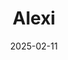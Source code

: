 ---  
layout: startup_page  
title: "Alexi"  
id: "alexi.com"  
permalink: "/alexialexi.com02112025/"  
website: "https://www.alexi.com/"  
funding_round: "Debt"  
funding_amount: "CAD$4.5M"  
investors: "TD Innovation Partners"  
about: "Alexi is an AI-powered litigation platform providing legal teams with high-quality research memos, pinpointing crucial legal issues and arguments, and automating routine litigation tasks. Using proprietary AI technology, Alexi equips litigators with essential legal skills, allowing them to focus on strategy and high-value work."  
markets: "AI, LegalTech"  
hq: "Toronto, Ontario, Canada"  
founded_year: "2017"  
linkedin: "https://ca.linkedin.com/company/alexilawhq"  
twitter: ""  
instagram: ""  
facebook: ""  
crunchbase: ""  
pitchbook: ""  

date_display: "11-Feb-2025"  
date: "2025-02-11"

# SEO Optimization  
meta_title: "Alexi - Debt Funding (CAD$4.5M)"  
meta_description: "Alexi, Alexi is an AI-powered litigation platform providing legal teams with high-quality research memos, pinpointing crucial legal issues and arguments, and..."  
meta_keywords: "Alexi, AI, LegalTech, Debt funding"  
canonical_url: "https://startup.projectstartups.com/alexialexi.com02112025/"  
---